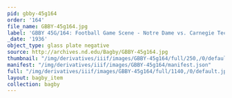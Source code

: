 ```yaml
---
pid: gbby-45g164
order: '164'
file_name: GBBY-45g164.jpg
label: 'GBBY 45G/164: Football Game Scene - Notre Dame vs. Carnegie Tech - 1936'
_date: '1936'
object_type: glass plate negative
source: http://archives.nd.edu/Bagby/GBBY-45g164.jpg
thumbnail: "/img/derivatives/iiif/images/GBBY-45g164/full/250,/0/default.jpg"
manifest: "/img/derivatives/iiif/images/GBBY-45g164/manifest.json"
full: "/img/derivatives/iiif/images/GBBY-45g164/full/1140,/0/default.jpg"
layout: bagby_item
collection: bagby
---
```

